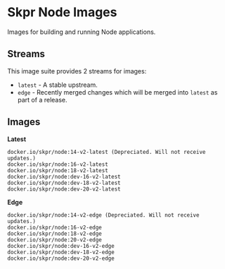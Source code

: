 Skpr Node Images
================

Images for building and running Node applications.

## Streams

This image suite provides 2 streams for images:

* `latest` - A stable upstream.
* `edge` - Recently merged changes which will be merged into `latest` as part of a release.

## Images

**Latest**

```
docker.io/skpr/node:14-v2-latest (Depreciated. Will not receive updates.)
docker.io/skpr/node:16-v2-latest
docker.io/skpr/node:18-v2-latest
docker.io/skpr/node:dev-16-v2-latest
docker.io/skpr/node:dev-18-v2-latest
docker.io/skpr/node:dev-20-v2-latest
```

**Edge**

```
docker.io/skpr/node:14-v2-edge (Depreciated. Will not receive updates.)
docker.io/skpr/node:16-v2-edge
docker.io/skpr/node:18-v2-edge
docker.io/skpr/node:20-v2-edge
docker.io/skpr/node:dev-16-v2-edge
docker.io/skpr/node:dev-18-v2-edge
docker.io/skpr/node:dev-20-v2-edge
```

